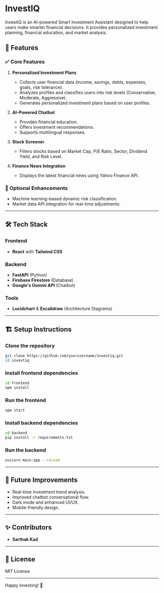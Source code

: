 # InvestIQ

InvestIQ is an AI-powered Smart Investment Assistant designed to help users make smarter financial decisions. It provides personalized investment planning, financial education, and market analysis.

## 🚀 Features

### ✅ Core Features
1. **Personalized Investment Plans**
   - Collects user financial data (income, savings, debts, expenses, goals, risk tolerance).
   - Analyzes profiles and classifies users into risk levels (Conservative, Moderate, Aggressive).
   - Generates personalized investment plans based on user profiles.

2. **AI-Powered Chatbot**
   - Provides financial education.
   - Offers investment recommendations.
   - Supports multilingual responses.

3. **Stock Screener**
   - Filters stocks based on Market Cap, P/E Ratio, Sector, Dividend Yield, and Risk Level.

4. **Finance News Integration**
   - Displays the latest financial news using Yahoo Finance API.

### 🔧 Optional Enhancements
- Machine learning-based dynamic risk classification.
- Market data API integration for real-time adjustments.

---

## 🛠️ Tech Stack

### Frontend
- **React** with **Tailwind CSS**

### Backend
- **FastAPI** (Python)
- **Firebase Firestore** (Database)
- **Google's Gemini API** (Chatbot)

### Tools
- **Lucidchart** & **Excalidraw** (Architecture Diagrams)

---

## 🏗️ Setup Instructions

### Clone the repository
```bash
git clone https://github.com/yourusername/investiq.git
cd investiq
```

### Install frontend dependencies
```bash
cd frontend
npm install
```

### Run the frontend
```bash
npm start
```

### Install backend dependencies
```bash
cd backend
pip install -r requirements.txt
```

### Run the backend
```bash
uvicorn main:app --reload
```

---

## 🎯 Future Improvements
- Real-time investment trend analysis.
- Improved chatbot conversational flow.
- Dark mode and enhanced UI/UX.
- Mobile-friendly design.

---

## ✨ Contributors
- **Sarthak Kad**

---

## 📄 License
MIT License

---

Happy investing! 🚀

